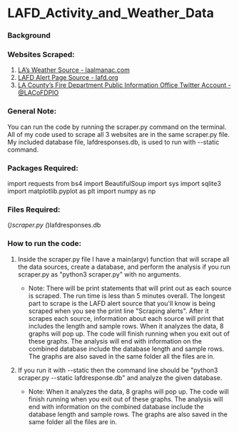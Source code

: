 # LAFD_Activity_and_Weather_Data

### Background

### Websites Scraped:
1. [LA’s Weather Source - laalmanac.com](http://www.laalmanac.com/weather/we04a.php)
2. [LAFD Alert Page Source - lafd.org](https://www.lafd.org/alerts?incident_type=&neighborhood=&bureau=&page=0)
3. [LA County’s Fire Department Public Information Office Twitter Account - @LACoFDPIO](https://x.com/lacofdpio?lang=en)

### General Note:
You can run the code by running the scraper.py command on the terminal.
All of my code used to scrape all 3 websites are in the same scraper.py file.
My included database file, lafdresponses.db, is used to run with --static command.

### Packages Required:
import requests
from bs4 import BeautifulSoup
import sys
import sqlite3
import matplotlib.pyplot as plt
import numpy as np

### Files Required:
(*)scraper.py
(*)lafdresponses.db

### How to run the code:
1. Inside the scraper.py file I have a main(argv) function that will scrape all the data sources, create a database, and perform the analysis if you run scraper.py as "python3 scraper.py" with no arguments.
	- Note: There will be print statements that will print out as each source is scraped. The run time is less than 5 minutes overall. The longest part to scrape is the LAFD alert source that you'll know is being scraped when you see the print line "Scraping alerts". After it scrapes each source, information about each source will print that includes the length and sample rows. When it analyzes the data, 8 graphs will pop up. The code will finish running when you exit out of these graphs. The analysis will end with information on the combined database include the database length and sample rows. The graphs are also saved in the same folder all the files are in.

2. If you run it with --static then the command line should be "python3 scraper.py --static lafdresponse.db" and analyze the given database.
	- Note: When it analyzes the data, 8 graphs will pop up. The code will finish running when you exit out of these graphs. The analysis will end with information on the combined database include the database length and sample rows. The graphs are also saved in the same folder all the files are in.

